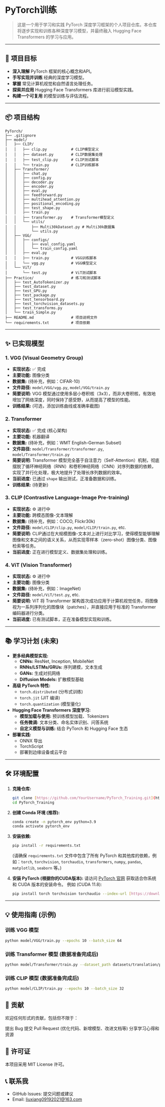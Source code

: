 # PyTorch训练

> 这是一个用于学习和实践 PyTorch 深度学习框架的个人项目仓库。本仓库将逐步实现和训练各种深度学习模型，并最终融入 Hugging Face Transformers 的学习与应用。

---

## 🚀 项目目标

* **深入理解** PyTorch 框架的核心概念和API。
* **手写实现并训练** 经典的深度学习模型。
* **掌握** 常见计算机视觉和自然语言处理任务。
* **探索并应用** Hugging Face Transformers 库进行前沿模型实践。
* **构建一个可复用** 的模型训练与评估流程。

---

## 📦 项目结构

```
PyTorch/
├── .gitignore
├── model/
│   ├── CLIP/
│   │   ├── clip.py           # CLIP模型定义
│   │   ├── dataset.py        # CLIP数据集处理
│   │   ├── test_clip.py      # CLIP测试脚本
│   │   └── train.py          # CLIP训练脚本
│   ├── Transformer/
│   │   ├── chat.py
│   │   ├── config.py
│   │   ├── decoder.py
│   │   ├── encoder.py
│   │   ├── eval.py
│   │   ├── feedforward.py
│   │   ├── multihead_attention.py
│   │   ├── positional_encoding.py
│   │   ├── test_shape.py
│   │   ├── train.py
│   │   ├── transformer.py    # Transformer模型定义
│   │   └── utils/
│   │       ├── Multi30kDataset.py # Multi30k数据集
│   │       └── utils.py
│   ├── VGG/
│   │   ├── configs/
│   │   │   ├── eval_config.yaml
│   │   │   └── train_config.yaml
│   │   ├── eval.py
│   │   ├── train.py          # VGG训练脚本
│   │   └── vgg.py            # VGG模型定义
│   └── ViT/
│       └── test.py           # ViT测试脚本
├── Practice/                 # 练习和测试脚本
│   ├── test_AutoTokenizer.py
│   ├── test_dataset.py
│   ├── test_GPU.py
│   ├── test_package.py
│   ├── test_tensorboard.py
│   ├── test_torchvision_datasets.py
│   ├── test_transforms.py
│   └── train_Simple.py
├── README.md                 # 项目说明文件
└── requirements.txt          # 项目依赖
```

---

## ✨ 已实现模型

### 1. VGG (Visual Geometry Group)

* **实现状态:** ✅ 完成
* **主要功能:** 图像分类
* **数据集:** (待补充，例如：CIFAR-10)
* **文件路径:** `model/VGG/vgg.py`, `model/VGG/train.py`
* **简要说明:** VGG 模型通过使用多层小卷积核（3x3），而非大卷积核，有效地增加了网络深度，同时保持了感受野，从而提高了模型的性能。
* **训练结果:** (可选，添加训练曲线或准确率截图)

### 2. Transformer

* **实现状态:** ✅ 完成 (核心架构)
* **主要功能:** 机器翻译
* **数据集:** (待补充，例如：WMT English-German Subset)
* **文件路径:** `model/Transformer/transformer.py`, `model/Transformer/train.py`
* **简要说明:** Transformer 模型完全基于自注意力（Self-Attention）机制，彻底摆脱了循环神经网络（RNN）和卷积神经网络（CNN）对序列数据的依赖，实现了并行化处理，极大地提升了处理长序列数据的效率。
* **当前进度:** 已通过 `shape` 输出测试，正准备数据和训练。
* **训练结果:** (待更新)

### 3. CLIP (Contrastive Language-Image Pre-training)

* **实现状态:** ⚙️ 进行中
* **主要功能:** 跨模态图像-文本理解
* **数据集:** (待补充，例如：COCO, Flickr30k)
* **文件路径:** `model/CLIP/clip.py`, `model/CLIP/train.py`, etc.
* **简要说明:** CLIP通过在大规模图像-文本对上进行对比学习，使得模型能够理解图像和文本之间的语义关系，从而实现零样本（zero-shot）图像分类、图像检索等任务。
* **当前进度:** 正在进行模型定义、数据集处理和训练。

### 4. ViT (Vision Transformer)

* **实现状态:** ⚙️ 进行中
* **主要功能:** 图像分类
* **数据集:** (待补充，例如：ImageNet)
* **文件路径:** `model/ViT/test.py`, etc.
* **简要说明:** ViT 将 Transformer 架构首次成功应用于计算机视觉任务，将图像视为一系列序列化的图像块（patches），并直接应用于标准的 Transformer 编码器进行分类。
* **当前进度:** 已有测试脚本，正在准备模型实现和训练。

---

## 📚 学习计划 (未来)

* **更多经典模型实现:**
    * **CNNs:** ResNet, Inception, MobileNet
    * **RNNs/LSTMs/GRUs:** 序列建模，文本生成
    * **GANs:** 生成对抗网络
    * **Diffusion Models:** 扩散模型基础
* **高级 PyTorch 特性:**
    * `torch.distributed` (分布式训练)
    * `torch.jit` (JIT 编译)
    * `torch.quantization` (模型量化)
* **Hugging Face Transformers 深度学习:**
    * **模型加载与使用:** 预训练模型加载、Tokenizers
    * **任务微调:** 文本分类、命名实体识别、问答系统
    * **自定义模型与训练:** 结合 PyTorch 和 Hugging Face 生态
* **部署实践:**
    * ONNX 导出
    * TorchScript
    * 部署到边缘设备或云平台

---

## 🛠️ 环境配置

1.  **克隆仓库:**
    ```bash
    git clone [https://github.com/YourUsername/PyTorch_Training.git](https://github.com/YourUsername/PyTorch_Training.git)
    cd PyTorch_Training
    ```
2.  **创建 Conda 环境 (推荐):**
    
    ```bash
    conda create -n pytorch_env python=3.9
    conda activate pytorch_env
    ```
3.  **安装依赖:**
    ```bash
    pip install -r requirements.txt
    ```
    (请确保 `requirements.txt` 文件中包含了所有 PyTorch 和其他库的依赖，例如：`torch`, `torchvision`, `torchaudio`, `transformers`, `numpy`, `pandas`, `matplotlib`, `seaborn` 等。)
4.  **安装 PyTorch (根据你的CUDA版本):**
    请访问 [PyTorch 官网](https://pytorch.org/get-started/locally/) 获取适合你系统和 CUDA 版本的安装命令。
    例如 (CUDA 11.8):
    ```bash
    pip install torch torchvision torchaudio --index-url [https://download.pytorch.org/whl/cu118](https://download.pytorch.org/whl/cu118)
    ```

---

## 💡 使用指南 (示例)

### 训练 VGG 模型

```bash
python model/VGG/train.py --epochs 10 --batch_size 64
```

### 训练 Transformer 模型 (数据准备完成后)

```bash
python model/Transformer/train.py --dataset_path datasets/translation/processed --epochs 20 --batch_size 32
```

### 训练 CLIP 模型 (数据准备完成后)

```bash
python model/CLIP/train.py --epochs 10 --batch_size 32
```

## 🤝 贡献

欢迎任何形式的贡献，包括但不限于：

提出 Bug
提交 Pull Request (优化代码、新增模型、改进文档等)
分享学习心得和资源

## 📄 许可证

本项目采用 MIT License 许可。

## 📞 联系我

- GitHub Issues: 提交问题或建议
- Email: liuxiang09192021@163.com